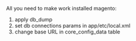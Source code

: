 
All you need to make work installed magento:
1) apply db_dump
1) set db connections params in app/etc/local.xml
2) change base URL in core_config_data table
